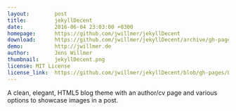 ```yaml
---
layout:        post
title:         jekyllDecent
date:          2016-06-04 23:03:00 +0300
homepage:      https://github.com/jwillmer/jekyllDecent
download:      https://github.com/jwillmer/jekyllDecent/archive/gh-pages.zip
demo:          http://jwillmer.de
author:        Jens Willmer
thumbnail:     jekyllDecent.png
license: MIT License
license_link:  https://github.com/jwillmer/jekyllDecent/blob/gh-pages/LICENSE
---
```

A clean, elegant, HTML5 blog theme with an author/cv page and various options to showcase images in a post.  
